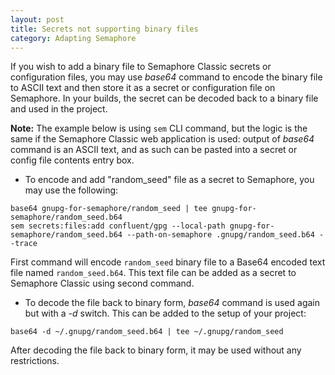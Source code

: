```yaml
---
layout: post
title: Secrets not supporting binary files
category: Adapting Semaphore
---
```


If you wish to add a binary file to Semaphore Classic secrets or configuration
files, you may use _base64_ command to encode the binary file to ASCII text and
then store it as a secret or configuration file on Semaphore. In your builds,
the secret can be decoded back to a binary file and used in the project.

**Note:** The example below is using `sem` CLI command, but the logic is the
same if the Semaphore Classic web application is used: output of _base64_ command
is an ASCII text, and as such can be pasted into a secret or config
file contents entry box.

- To encode and add "random_seed" file as a secret to Semaphore, you may use
the following:

```
base64 gnupg-for-semaphore/random_seed | tee gnupg-for-semaphore/random_seed.b64
sem secrets:files:add confluent/gpg --local-path gnupg-for-semaphore/random_seed.b64 --path-on-semaphore .gnupg/random_seed.b64 --trace
```

First command will encode `random_seed` binary file to a Base64 encoded text
file named `random_seed.b64`. This text file can be added as a secret to
Semaphore Classic using second command.

- To decode the file back to binary form, _base64_ command is used again but with
a _-d_ switch. This can be added to the setup of your project:

```
base64 -d ~/.gnupg/random_seed.b64 | tee ~/.gnupg/random_seed
```

After decoding the file back to binary form, it may be used without any
restrictions.

